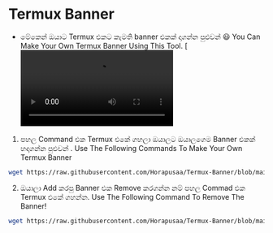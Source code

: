 # Termux Banner

* මේකෙන් ඔයාට Termux එකට කැමති banner එකක් දාගන්න පුළුවන් 😃
You Can Make Your Own Termux Banner Using This Tool.
[![asciicast](https://dark.pvt.workers.dev/0:/PVT%20Drive//video_2021-11-09_13-06-11_7028555965977479168.mp4)

1. පහල Command එක Termux එකේ ගහලා ඔයාලට ඔයාලගෙම Banner එකක් හදාගන්න පුළුවන් .
Use The Following Commands To Make Your Own Termux Banner
```bash
wget https://raw.githubusercontent.com/Horapusaa/Termux-Banner/blob/main/termux-banner.sh ;bash termux-banner.sh
```

2. ඔයාලා Add කරපු Banner එක Remove කරගන්න නම් පහල Commad එක Termux එකේ ගහන්න.
Use The Following Command To Remove The Banner!
```bash
wget https://raw.githubusercontent.com/Horapusaa/Termux-Banner/blob/main/remove.sh ;bash remove.sh
```
